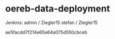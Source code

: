 # oereb-data-deployment

Jenkins:
admin / Ziegler15
stefan / Ziegler15


ae5facdd7f214e65a64a075d550cbceb